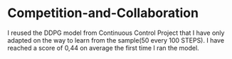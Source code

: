 # Competition-and-Collaboration

I reused the DDPG model from Continuous Control Project that I have only adapted on the way to learn from the sample(50 every 100 STEPS).
I have reached a score of 0,44 on average the first time I ran the model.  
